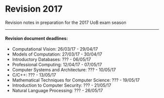 # Revision 2017
Revision notes in preparation for the 2017 UoB exam season

---
#### Revision document deadlines:
* Computational Vision: 26/03/17 - 29/04/17
* Models of Computation: 27/03/17 - 30/04/17
* Introductory Databases: ??? - 06/05/17
* Professional Computing: 12/04/17 - 07/05/17
* Computer Systems and Architecture: ??? - 10/05/17
* C/C++: ??? - 13/05/17
* Mathematical Techniques for Computer Science: ??? - 19/05/17
* Introduction to Computer Security: ??? - 21/05/17
* Natural Language Processing: ??? - 26/05/17
